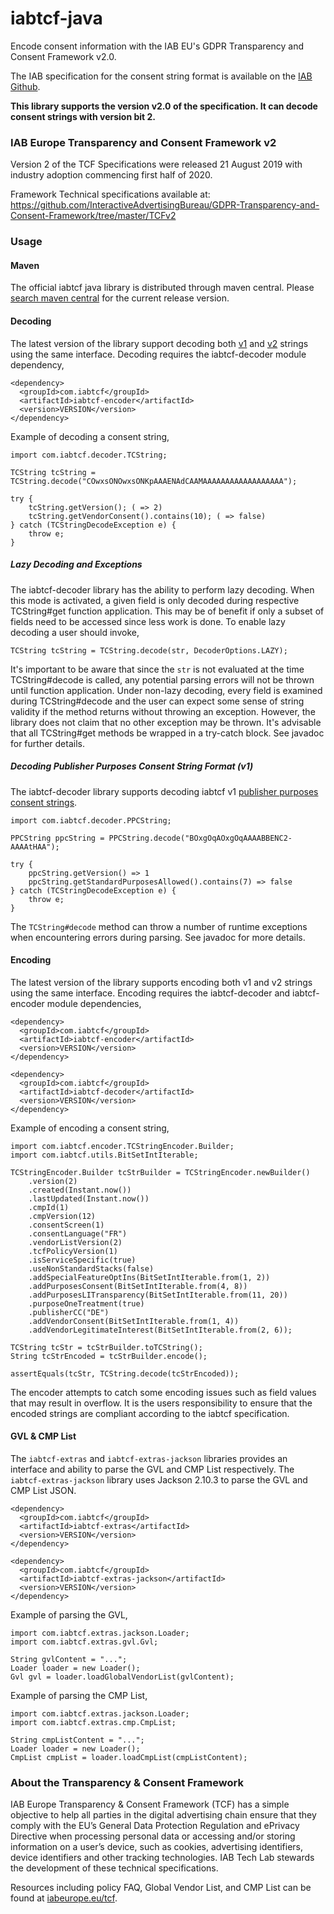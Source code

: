 # iabtcf-java

Encode consent information with the IAB EU's GDPR Transparency and Consent Framework v2.0.

The IAB specification for the consent string format is available on the [IAB Github](https://github.com/InteractiveAdvertisingBureau/GDPR-Transparency-and-Consent-Framework/tree/master/TCFv2).

**This library supports the version v2.0 of the specification. It can decode consent strings with version bit 2.**

### IAB Europe Transparency and Consent Framework v2
Version 2 of the TCF Specifications were released 21 August 2019 with industry adoption commencing first half of 2020.

Framework Technical specifications available at: https://github.com/InteractiveAdvertisingBureau/GDPR-Transparency-and-Consent-Framework/tree/master/TCFv2 

### Usage

#### Maven

The official iabtcf java library is distributed through maven central. Please [search maven central](https://search.maven.org/search?q=a:iabtcf-core) for the current release version.

#### Decoding

The latest version of the library support decoding both [v1](https://github.com/InteractiveAdvertisingBureau/GDPR-Transparency-and-Consent-Framework/blob/master/Consent%20string%20and%20vendor%20list%20formats%20v1.1%20Final.md#vendor-consent-string-format-) and [v2](https://github.com/InteractiveAdvertisingBureau/GDPR-Transparency-and-Consent-Framework/blob/master/TCFv2/IAB%20Tech%20Lab%20-%20Consent%20string%20and%20vendor%20list%20formats%20v2.md#tc-string-format) strings using the same interface. Decoding requires the iabtcf-decoder module dependency,

```
<dependency>
  <groupId>com.iabtcf</groupId>
  <artifactId>iabtcf-encoder</artifactId>
  <version>VERSION</version>
</dependency>
```

Example of decoding a consent string,

```
import com.iabtcf.decoder.TCString;

TCString tcString = TCString.decode("COwxsONOwxsONKpAAAENAdCAAMAAAAAAAAAAAAAAAAAA");

try {
    tcString.getVersion(); ( => 2)
    tcString.getVendorConsent().contains(10); ( => false)
} catch (TCStringDecodeException e) {
    throw e;
}
```

##### Lazy Decoding and Exceptions

The iabtcf-decoder library has the ability to perform lazy decoding. When this mode is activated, a
given field is only decoded during respective TCString#get function application. This may be of benefit if only a
subset of fields need to be accessed since less work is done. To enable lazy decoding a user should invoke,

```
TCString tcString = TCString.decode(str, DecoderOptions.LAZY);
```

It's important to be aware that since the `str` is not evaluated at the time TCString#decode is
called, any potential parsing errors will not be thrown until function application. Under non-lazy
decoding, every field is examined during TCString#decode and the user can expect some sense of
string validity if the method returns without throwing an exception. However, the library does not
claim that no other exception may be thrown. It's advisable that all TCString#get methods be wrapped in a
try-catch block. See javadoc for further details.

##### Decoding Publisher Purposes Consent String Format (v1)

The iabtcf-decoder library supports decoding iabtcf v1 [publisher purposes consent strings](https://github.com/InteractiveAdvertisingBureau/GDPR-Transparency-and-Consent-Framework/blob/master/Consent%20string%20and%20vendor%20list%20formats%20v1.1%20Final.md#publisher-purposes-consent-string-format-).

```
import com.iabtcf.decoder.PPCString;

PPCString ppcString = PPCString.decode("BOxgOqAOxgOqAAAABBENC2-AAAAtHAA");

try {
    ppcString.getVersion() => 1
    ppcString.getStandardPurposesAllowed().contains(7) => false
} catch (TCStringDecodeException e) {
    throw e;
}
```

The `TCString#decode` method can throw a number of runtime exceptions when encountering errors during parsing. See javadoc for more details.

#### Encoding

The latest version of the library supports encoding both v1 and v2 strings using the same interface. Encoding requires the iabtcf-decoder and iabtcf-encoder module dependencies,


```
<dependency>
  <groupId>com.iabtcf</groupId>
  <artifactId>iabtcf-encoder</artifactId>
  <version>VERSION</version>
</dependency>

<dependency>
  <groupId>com.iabtcf</groupId>
  <artifactId>iabtcf-decoder</artifactId>
  <version>VERSION</version>
</dependency>
```

Example of encoding a consent string,

```
import com.iabtcf.encoder.TCStringEncoder.Builder;
import com.iabtcf.utils.BitSetIntIterable;

TCStringEncoder.Builder tcStrBuilder = TCStringEncoder.newBuilder()
    .version(2)
    .created(Instant.now())
    .lastUpdated(Instant.now())
    .cmpId(1)
    .cmpVersion(12)
    .consentScreen(1)
    .consentLanguage("FR")
    .vendorListVersion(2)
    .tcfPolicyVersion(1)
    .isServiceSpecific(true)
    .useNonStandardStacks(false)
    .addSpecialFeatureOptIns(BitSetIntIterable.from(1, 2))
    .addPurposesConsent(BitSetIntIterable.from(4, 8))
    .addPurposesLITransparency(BitSetIntIterable.from(11, 20))
    .purposeOneTreatment(true)
    .publisherCC("DE")
    .addVendorConsent(BitSetIntIterable.from(1, 4))
    .addVendorLegitimateInterest(BitSetIntIterable.from(2, 6));

TCString tcStr = tcStrBuilder.toTCString();
String tcStrEncoded = tcStrBuilder.encode();

assertEquals(tcStr, TCString.decode(tcStrEncoded));
```

The encoder attempts to catch some encoding issues such as field values that may result in overflow. It is the users 
responsibility to ensure that the encoded strings are compliant according to the iabtcf specification. 


#### GVL & CMP List

The `iabtcf-extras` and `iabtcf-extras-jackson` libraries provides an interface and ability to parse the GVL and CMP 
List respectively. The `iabtcf-extras-jackson` library uses Jackson 2.10.3 to parse the GVL and CMP List JSON.

```
<dependency>
  <groupId>com.iabtcf</groupId>
  <artifactId>iabtcf-extras</artifactId>
  <version>VERSION</version>
</dependency>

<dependency>
  <groupId>com.iabtcf</groupId>
  <artifactId>iabtcf-extras-jackson</artifactId>
  <version>VERSION</version>
</dependency>
```


Example of parsing the GVL,

```
import com.iabtcf.extras.jackson.Loader;
import com.iabtcf.extras.gvl.Gvl;

String gvlContent = "...";
Loader loader = new Loader();
Gvl gvl = loader.loadGlobalVendorList(gvlContent); 
```

Example of parsing the CMP List,

```
import com.iabtcf.extras.jackson.Loader;
import com.iabtcf.extras.cmp.CmpList;

String cmpListContent = "...";
Loader loader = new Loader();
CmpList cmpList = loader.loadCmpList(cmpListContent); 
```

### About the Transparency & Consent Framework <a name="aboutTCframework"></a>

IAB Europe Transparency & Consent Framework (TCF) has a simple objective to help all parties in the digital advertising chain ensure that they comply with the EU’s General Data Protection Regulation and ePrivacy Directive when processing personal data or accessing and/or storing information on a user’s device, such as cookies, advertising identifiers, device identifiers and other tracking technologies. IAB Tech Lab stewards the development of these technical specifications.

Resources including policy FAQ, Global Vendor List, and CMP List can be found at [iabeurope.eu/tcf](http://iabeurope.eu/tcf).
